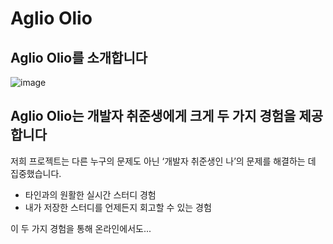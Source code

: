 # **Aglio Olio**

## **Aglio Olio를 소개합니다**
![image](https://user-images.githubusercontent.com/61924861/158189585-f8be013e-c4bf-4ef2-82e8-cb00b00fe5e7.png)

## **Aglio Olio는 개발자 취준생에게 크게 두 가지 경험을 제공합니다**
저희 프로젝트는 다른 누구의 문제도 아닌 ‘개발자 취준생인 나’의 문제를 해결하는 데 집중했습니다.

- 타인과의 원활한 실시간 스터디 경험
- 내가 저장한 스터디를 언제든지 회고할 수 있는 경험

이 두 가지 경험을 통해 온라인에서도...

##
